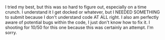 I tried my best, but this was so hard to figure out, especially on a time crunch.
I understand it I get docked or whatever, but I NEEDED SOMETHING to submit because I don't understand code AT ALL right.
I also am perfectly aware of potential bugs within the code, I just don't know how to fix it.
I shooting for 10/50 for this one because this was certainly an attempt.
I'm sorry.
